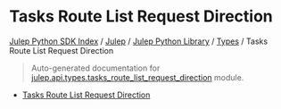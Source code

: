 # Tasks Route List Request Direction

[Julep Python SDK Index](../../../README.md#julep-python-sdk-index) / [Julep](../../index.md#julep) / [Julep Python Library](../index.md#julep-python-library) / [Types](./index.md#types) / Tasks Route List Request Direction

> Auto-generated documentation for [julep.api.types.tasks_route_list_request_direction](../../../../../../../julep/api/types/tasks_route_list_request_direction.py) module.
- [Tasks Route List Request Direction](#tasks-route-list-request-direction)
